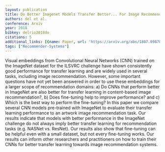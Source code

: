```yaml
---
layout: publication
title: Do Better Imagenet Models Transfer Better... For Image Recommendation?
authors: del et al.
conference: Arxiv
year: 2018
bibkey: delrio2018do
citations: 5
additional_links: [{name: Paper, url: 'https://arxiv.org/abs/1807.09870'}]
tags: ["Recommender-Systems"]
---
```

Visual embeddings from Convolutional Neural Networks (CNN) trained on the
ImageNet dataset for the ILSVRC challenge have shown consistently good
performance for transfer learning and are widely used in several tasks,
including image recommendation. However, some important questions have not yet
been answered in order to use these embeddings for a larger scope of
recommendation domains: a) Do CNNs that perform better in ImageNet are also
better for transfer learning in content-based image recommendation?, b) Does
fine-tuning help to improve performance? and c) Which is the best way to
perform the fine-tuning?
  In this paper we compare several CNN models pre-trained with ImageNet to
evaluate their transfer learning performance to an artwork image recommendation
task. Our results indicate that models with better performance in the ImageNet
challenge do not always imply better transfer learning for recommendation tasks
(e.g. NASNet vs. ResNet). Our results also show that fine-tuning can be helpful
even with a small dataset, but not every fine-tuning works. Our results can
inform other researchers and practitioners on how to train their CNNs for
better transfer learning towards image recommendation systems.